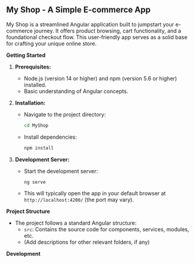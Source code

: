 ## My Shop - A Simple E-commerce App

My Shop is a streamlined Angular application built to jumpstart your e-commerce journey. It offers product browsing, cart functionality, and a foundational checkout flow. This user-friendly app serves as a solid base for crafting your unique online store.

**Getting Started**

1. **Prerequisites:**
   * Node.js (version 14 or higher) and npm (version 5.6 or higher) installed.
   * Basic understanding of Angular concepts.

3. **Installation:**
   * Navigate to the project directory:
     ```bash
     cd MyShop
     ```
   * Install dependencies:
     ```bash
     npm install
     ```

4. **Development Server:**
   * Start the development server:
     ```bash
     ng serve
     ```
   * This will typically open the app in your default browser at `http://localhost:4200/` (the port may vary).

**Project Structure**

* The project follows a standard Angular structure:
    * `src`: Contains the source code for components, services, modules, etc.
   * (Add descriptions for other relevant folders, if any)

**Development**

* Make code changes within the `src` directory.
* Run unit tests using `ng test`.
* Build for production with `ng build`.
  
**Contributing**

* We welcome contributions! Please follow these guidelines:
   * Fork the repository and create a pull request.
   * Include clear and concise comments in your code.
